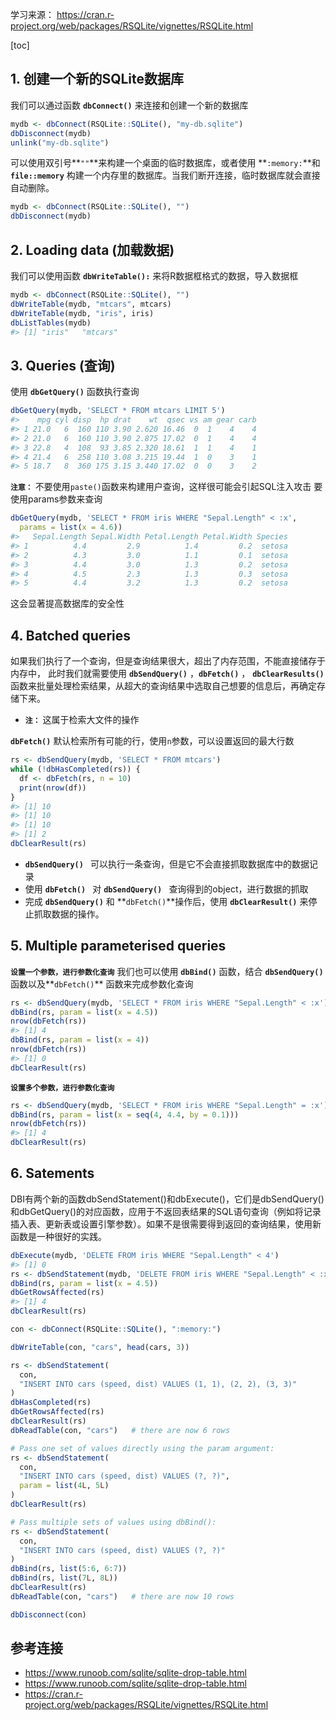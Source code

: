学习来源：
https://cran.r-project.org/web/packages/RSQLite/vignettes/RSQLite.html

[toc]

## 1. 创建一个新的SQLite数据库
我们可以通过函数 **`dbConnect()`** 来连接和创建一个新的数据库
```r
mydb <- dbConnect(RSQLite::SQLite(), "my-db.sqlite")
dbDisconnect(mydb)
unlink("my-db.sqlite")
```
可以使用双引号**`""`**来构建一个桌面的临时数据库，或者使用 **`:memory:`**和 **`file::memory`**
构建一个内存里的数据库。当我们断开连接，临时数据库就会直接自动删除。

```r
mydb <- dbConnect(RSQLite::SQLite(), "")
dbDisconnect(mydb)
```

## 2. Loading data (加载数据)
我们可以使用函数 **`dbWriteTable():`** 来将R数据框格式的数据，导入数据框
```r
mydb <- dbConnect(RSQLite::SQLite(), "")
dbWriteTable(mydb, "mtcars", mtcars)
dbWriteTable(mydb, "iris", iris)
dbListTables(mydb)
#> [1] "iris"   "mtcars"
```
## 3. Queries (查询) 
使用 **`dbGetQuery()`** 函数执行查询
```r
dbGetQuery(mydb, 'SELECT * FROM mtcars LIMIT 5')
#>    mpg cyl disp  hp drat    wt  qsec vs am gear carb
#> 1 21.0   6  160 110 3.90 2.620 16.46  0  1    4    4
#> 2 21.0   6  160 110 3.90 2.875 17.02  0  1    4    4
#> 3 22.8   4  108  93 3.85 2.320 18.61  1  1    4    1
#> 4 21.4   6  258 110 3.08 3.215 19.44  1  0    3    1
#> 5 18.7   8  360 175 3.15 3.440 17.02  0  0    3    2
```
**`注意：`**  不要使用`paste()`函数来构建用户查询，这样很可能会引起SQL注入攻击
要使用params参数来查询
```r
dbGetQuery(mydb, 'SELECT * FROM iris WHERE "Sepal.Length" < :x', 
  params = list(x = 4.6))
#>   Sepal.Length Sepal.Width Petal.Length Petal.Width Species
#> 1          4.4         2.9          1.4         0.2  setosa
#> 2          4.3         3.0          1.1         0.1  setosa
#> 3          4.4         3.0          1.3         0.2  setosa
#> 4          4.5         2.3          1.3         0.3  setosa
#> 5          4.4         3.2          1.3         0.2  setosa
```
这会显著提高数据库的安全性

## 4. Batched queries
如果我们执行了一个查询，但是查询结果很大，超出了内存范围，不能直接储存于内存中，
此时我们就需要使用 **`dbSendQuery()`** ，**`dbFetch()`** ， **`dbClearResults()`** 函数来批量处理检索结果，从超大的查询结果中选取自己想要的信息后，再确定存储下来。 
+ **`注：`** 这属于检索大文件的操作

**`dbFetch()`** 默认检索所有可能的行，使用`n`参数，可以设置返回的最大行数
```r
rs <- dbSendQuery(mydb, 'SELECT * FROM mtcars')
while (!dbHasCompleted(rs)) {
  df <- dbFetch(rs, n = 10)
  print(nrow(df))
}
#> [1] 10
#> [1] 10
#> [1] 10
#> [1] 2
dbClearResult(rs)
```
+ **`dbSendQuery() `** 可以执行一条查询，但是它不会直接抓取数据库中的数据记录
+ 使用 **`dbFetch() `** 对 **`dbSendQuery() `** 查询得到的object，进行数据的抓取
+ 完成 **`dbSendQuery()`**  和 **`dbFetch()`**操作后，使用 **`dbClearResult()`** 来停止抓取数据的操作。

##  5. Multiple parameterised queries

**`设置一个参数，进行参数化查询`**
我们也可以使用 **`dbBind()`** 函数，结合 **`dbSendQuery()`** 函数以及**`dbFetch()`** 函数来完成参数化查询
```r
rs <- dbSendQuery(mydb, 'SELECT * FROM iris WHERE "Sepal.Length" < :x')
dbBind(rs, param = list(x = 4.5))
nrow(dbFetch(rs))
#> [1] 4
dbBind(rs, param = list(x = 4))
nrow(dbFetch(rs))
#> [1] 0
dbClearResult(rs)
```

**`设置多个参数，进行参数化查询`**
```r
rs <- dbSendQuery(mydb, 'SELECT * FROM iris WHERE "Sepal.Length" = :x')
dbBind(rs, param = list(x = seq(4, 4.4, by = 0.1)))
nrow(dbFetch(rs))
#> [1] 4
dbClearResult(rs)
```

## 6. Satements
DBI有两个新的函数dbSendStatement()和dbExecute()，它们是dbSendQuery()和dbGetQuery()的对应函数，应用于不返回表结果的SQL语句查询（例如将记录插入表、更新表或设置引擎参数）。如果不是很需要得到返回的查询结果，使用新函数是一种很好的实践。
```r
dbExecute(mydb, 'DELETE FROM iris WHERE "Sepal.Length" < 4')
#> [1] 0
rs <- dbSendStatement(mydb, 'DELETE FROM iris WHERE "Sepal.Length" < :x')
dbBind(rs, param = list(x = 4.5))
dbGetRowsAffected(rs)
#> [1] 4
dbClearResult(rs)
```

```r
con <- dbConnect(RSQLite::SQLite(), ":memory:")

dbWriteTable(con, "cars", head(cars, 3))

rs <- dbSendStatement(
  con,
  "INSERT INTO cars (speed, dist) VALUES (1, 1), (2, 2), (3, 3)"
)
dbHasCompleted(rs)
dbGetRowsAffected(rs)
dbClearResult(rs)
dbReadTable(con, "cars")   # there are now 6 rows

# Pass one set of values directly using the param argument:
rs <- dbSendStatement(
  con,
  "INSERT INTO cars (speed, dist) VALUES (?, ?)",
  param = list(4L, 5L)
)
dbClearResult(rs)

# Pass multiple sets of values using dbBind():
rs <- dbSendStatement(
  con,
  "INSERT INTO cars (speed, dist) VALUES (?, ?)"
)
dbBind(rs, list(5:6, 6:7))
dbBind(rs, list(7L, 8L))
dbClearResult(rs)
dbReadTable(con, "cars")   # there are now 10 rows

dbDisconnect(con)
```

## 参考连接
+ https://www.runoob.com/sqlite/sqlite-drop-table.html
+ https://www.runoob.com/sqlite/sqlite-drop-table.html
+ https://cran.r-project.org/web/packages/RSQLite/vignettes/RSQLite.html